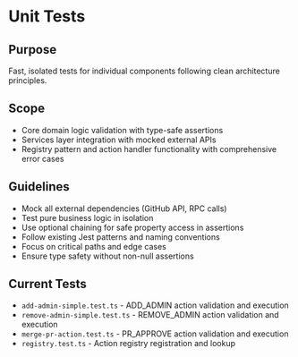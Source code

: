 # Unit Tests

## Purpose
Fast, isolated tests for individual components following clean architecture principles.

## Scope
- Core domain logic validation with type-safe assertions
- Services layer integration with mocked external APIs
- Registry pattern and action handler functionality with comprehensive error cases

## Guidelines
- Mock all external dependencies (GitHub API, RPC calls)
- Test pure business logic in isolation
- Use optional chaining for safe property access in assertions
- Follow existing Jest patterns and naming conventions
- Focus on critical paths and edge cases
- Ensure type safety without non-null assertions

## Current Tests
- `add-admin-simple.test.ts` - ADD_ADMIN action validation and execution
- `remove-admin-simple.test.ts` - REMOVE_ADMIN action validation and execution  
- `merge-pr-action.test.ts` - PR_APPROVE action validation and execution
- `registry.test.ts` - Action registry registration and lookup